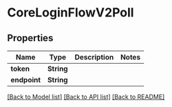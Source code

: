 # CoreLoginFlowV2Poll

## Properties

Name | Type | Description | Notes
------------ | ------------- | ------------- | -------------
**token** | **String** |  | 
**endpoint** | **String** |  | 

[[Back to Model list]](../README.md#documentation-for-models) [[Back to API list]](../README.md#documentation-for-api-endpoints) [[Back to README]](../README.md)


